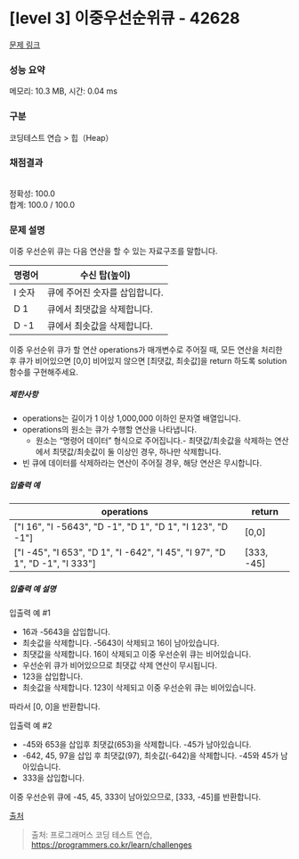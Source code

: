 # [level 3] 이중우선순위큐 - 42628 

[문제 링크](https://school.programmers.co.kr/learn/courses/30/lessons/42628) 

### 성능 요약

메모리: 10.3 MB, 시간: 0.04 ms

### 구분

코딩테스트 연습 > 힙（Heap）

### 채점결과

<br/>정확성: 100.0<br/>합계: 100.0 / 100.0

### 문제 설명

<p style="user-select: auto;">이중 우선순위 큐는 다음 연산을 할 수 있는 자료구조를 말합니다.</p>
<table class="table" style="user-select: auto;">
        <thead style="user-select: auto;"><tr style="user-select: auto;">
<th style="user-select: auto;">명령어</th>
<th style="user-select: auto;">수신 탑(높이)</th>
</tr>
</thead>
        <tbody style="user-select: auto;"><tr style="user-select: auto;">
<td style="user-select: auto;">I 숫자</td>
<td style="user-select: auto;">큐에 주어진 숫자를 삽입합니다.</td>
</tr>
<tr style="user-select: auto;">
<td style="user-select: auto;">D 1</td>
<td style="user-select: auto;">큐에서 최댓값을 삭제합니다.</td>
</tr>
<tr style="user-select: auto;">
<td style="user-select: auto;">D -1</td>
<td style="user-select: auto;">큐에서 최솟값을 삭제합니다.</td>
</tr>
</tbody>
      </table>
<p style="user-select: auto;">이중 우선순위 큐가 할 연산 operations가 매개변수로 주어질 때, 모든 연산을 처리한 후 큐가 비어있으면 [0,0] 비어있지 않으면 [최댓값, 최솟값]을 return 하도록 solution 함수를 구현해주세요.</p>

<h5 style="user-select: auto;">제한사항</h5>

<ul style="user-select: auto;">
<li style="user-select: auto;">operations는 길이가 1 이상 1,000,000 이하인 문자열 배열입니다.</li>
<li style="user-select: auto;">operations의 원소는 큐가 수행할 연산을 나타냅니다.

<ul style="user-select: auto;">
<li style="user-select: auto;">원소는 “명령어 데이터” 형식으로 주어집니다.- 최댓값/최솟값을 삭제하는 연산에서 최댓값/최솟값이 둘 이상인 경우, 하나만 삭제합니다.</li>
</ul></li>
<li style="user-select: auto;">빈 큐에 데이터를 삭제하라는 연산이 주어질 경우, 해당 연산은 무시합니다.</li>
</ul>

<h5 style="user-select: auto;">입출력 예</h5>
<table class="table" style="user-select: auto;">
        <thead style="user-select: auto;"><tr style="user-select: auto;">
<th style="user-select: auto;">operations</th>
<th style="user-select: auto;">return</th>
</tr>
</thead>
        <tbody style="user-select: auto;"><tr style="user-select: auto;">
<td style="user-select: auto;">["I 16", "I -5643", "D -1", "D 1", "D 1", "I 123", "D -1"]</td>
<td style="user-select: auto;">[0,0]</td>
</tr>
<tr style="user-select: auto;">
<td style="user-select: auto;">["I -45", "I 653", "D 1", "I -642", "I 45", "I 97", "D 1", "D -1", "I 333"]</td>
<td style="user-select: auto;">[333, -45]</td>
</tr>
</tbody>
      </table>
<h5 style="user-select: auto;">입출력 예 설명</h5>

<p style="user-select: auto;">입출력 예 #1</p>

<ul style="user-select: auto;">
<li style="user-select: auto;">16과 -5643을 삽입합니다.</li>
<li style="user-select: auto;">최솟값을 삭제합니다. -5643이 삭제되고 16이 남아있습니다.</li>
<li style="user-select: auto;">최댓값을 삭제합니다. 16이 삭제되고 이중 우선순위 큐는 비어있습니다.</li>
<li style="user-select: auto;">우선순위 큐가 비어있으므로 최댓값 삭제 연산이 무시됩니다.</li>
<li style="user-select: auto;">123을 삽입합니다.</li>
<li style="user-select: auto;">최솟값을 삭제합니다. 123이 삭제되고 이중 우선순위 큐는 비어있습니다.</li>
</ul>

<p style="user-select: auto;">따라서 [0, 0]을 반환합니다.</p>

<p style="user-select: auto;">입출력 예 #2</p>

<ul style="user-select: auto;">
<li style="user-select: auto;">-45와 653을 삽입후 최댓값(653)을 삭제합니다. -45가 남아있습니다.</li>
<li style="user-select: auto;">-642, 45, 97을 삽입 후 최댓값(97), 최솟값(-642)을 삭제합니다. -45와 45가 남아있습니다.</li>
<li style="user-select: auto;">333을 삽입합니다.</li>
</ul>

<p style="user-select: auto;">이중 우선순위 큐에 -45, 45, 333이 남아있으므로, [333, -45]를 반환합니다.</p>

<p style="user-select: auto;"><a href="http://icpckorea.org/problems/2013/onlineset.pdf" target="_blank" rel="noopener" style="user-select: auto;">출처</a></p>


> 출처: 프로그래머스 코딩 테스트 연습, https://programmers.co.kr/learn/challenges